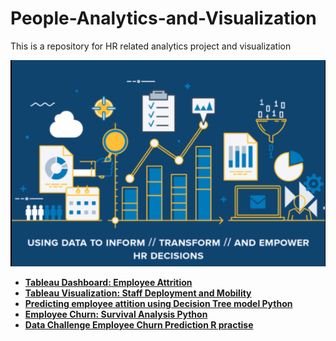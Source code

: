 # People-Analytics-and-Visualization
This is a repository for HR related analytics project and visualization

![](HR_analytics.png)

- [**Tableau Dashboard: Employee Attrition**](https://github.com/zz2641/Tableau-Employee-Attrition)<br>
- [**Tableau Visualization: Staff Deployment and Mobility**](https://github.com/zz2641/Tableau-Staff-Deployment-and-Mobility)<br>
- [**Predicting employee attition using Decision Tree model Python**](https://github.com/zz2641/Predicting-employee-attition-using-DT-model-and-Survivial-Analysis/blob/main/Turnover%20prediction%20.pdf)
- [**Employee Churn: Survival Analysis Python**](https://github.com/zz2641/Employee-Churn-Survival-Analysis-Python/blob/main/Survival%20Analysis_Employee%20Churn%20.pdf)
- [**Data Challenge Employee Churn Prediction R practise**](https://github.com/zz2641/Data-Challenge-Employee-Retention)<br>


